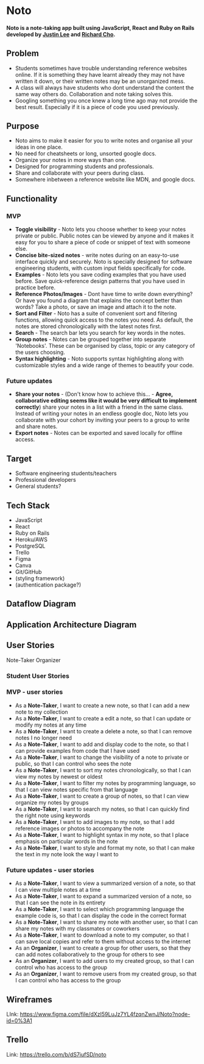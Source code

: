 # Noto

#### Noto is a note-taking app built using JavaScript, React and Ruby on Rails developed by [Justin Lee](https://github.com/JLee-WD) and [Richard Cho](https://github.com/Ryuukishi/).

<!-- My writing is terrible, feel free to rewrite! -J -->

## Problem

<!-- Do you think we need to state the problem separately? -->

- Students sometimes have trouble understanding reference websites online. If it is something they have learnt already they may not have written it down, or their written notes may be an unorganized mess.
- A class will always have students who dont understand the content the same way others do. Collaboration and note taking solves this.
- Googling something you once knew a long time ago may not provide the best result. Especially if it is a piece of code you used previously.

## Purpose

- Noto aims to make it easier for you to write notes and organise all your ideas in one place.
- No need for cheatsheets or long, unsorted google docs.
- Organize your notes in more ways than one.
- Designed for programming students and professionals.
- Share and collaborate with your peers during class.
- Somewhere inbetween a reference website like MDN, and google docs.

## Functionality

### MVP

- **Toggle visibility** - Noto lets you choose whether to keep your notes private or public. Public notes can be viewed by anyone and it makes it easy for you to share a piece of code or snippet of text with someone else.
- **Concise bite-sized notes** - write notes during on an easy-to-use interface quickly and securely. Noto is specially designed for software engineering students, with custom input fields specifically for code.
- **Examples** - Noto lets you save coding examples that you have used before. Save quick-reference design patterns that you have used in practice before.
- **Reference Photos/Images** - Dont have time to write down everything? Or have you found a diagram that explains the concept better than words? Take a photo, or save an image and attach it to the note.
- **Sort and Filter** - Noto has a suite of convenient sort and filtering functions, allowing quick access to the notes you need. As default, the notes are stored chronologically with the latest notes first.
- **Search** - The search bar lets you search for key words in the notes.
- **Group notes** - Notes can be grouped together into separate 'Notebooks'. These can be organised by class, topic or any category of the users choosing.
- **Syntax highlighting** - Noto supports syntax highlighting along with customizable styles and a wide range of themes to beautify your code.

### Future updates

- **Share your notes** - (Don't know how to achieve this... - **Agree, collaborative editing seems like it would be very difficult to implement correctly**) share your notes in a list with a friend in the same class. Instead of writing your notes in an endless google doc, Noto lets you collaborate with your cohort by inviting your peers to a group to write and share notes.
- **Export notes** - Notes can be exported and saved locally for offline access.

## Target

- Software engineering students/teachers
- Professional developers
- General students?

## Tech Stack

- JavaScript
- React
- Ruby on Rails
- Heroku/AWS
- PostgreSQL
- Trello
- Figma
- Canva
- Git/GitHub
- (styling framework)
- (authentication package?)

## Dataflow Diagram

## Application Architecture Diagram

## User Stories

Note-Taker
Organizer

<!-- Can't think of a better name for a user -->

### Student User Stories

### MVP - user stories

- As a **Note-Taker**, I want to create a new note, so that I can add a new note to my collection
- As a **Note-Taker**, I want to create a edit a note, so that I can update or modify my notes at any time
- As a **Note-Taker**, I want to create a delete a note, so that I can remove notes I no longer need
- As a **Note-Taker**, I want to add and display code to the note, so that I can provide examples from code that I have used
- As a **Note-Taker**, I want to change the visibility of a note to private or public, so that I can control who sees the note
- As a **Note-Taker**, I want to sort my notes chronologically, so that I can view my notes by newest or oldest
- As a **Note-Taker**, I want to filter my notes by programming language, so that I can view notes specific from that language
- As a **Note-Taker**, I want to create a group of notes, so that I can view organize my notes by groups
- As a **Note-Taker**, I want to search my notes, so that I can quickly find the right note using keywords
- As a **Note-Taker**, I want to add images to my note, so that I add reference images or photos to accompany the note
- As a **Note-Taker**, I want to highlight syntax in my note, so that I place emphasis on particular words in the note
- As a **Note-Taker**, I want to style and format my note, so that I can make the text in my note look the way I want to

### Future updates - user stories

- As a **Note-Taker**, I want to view a summarized version of a note, so that I can view multiple notes at a time
- As a **Note-Taker**, I want to expand a summarized version of a note, so that I can see the note in its entirety
- As a **Note-Taker**, I want to select which programming language the example code is, so that I can display the code in the correct format
- As a **Note-Taker**, I want to share my note with another user, so that I can share my notes with my classmates or coworkers
- As a **Note-Taker**, I want to download a note to my computer, so that I can save local copies and refer to them without access to the internet
- As an **Organizer**, I want to create a group for other users, so that they can add notes collaboratively to the group for others to see
- As an **Organizer**, I want to add users to my created group, so that I can control who has access to the group
- As an **Organizer**, I want to remove users from my created group, so that I can control who has access to the group

## Wireframes

LInk: https://www.figma.com/file/dXzI59LuJz7YL4fzqnZwnJ/Noto?node-id=0%3A1

## Trello

Link: https://trello.com/b/dS7iufSD/noto
